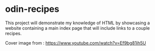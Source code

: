 # odin-recipes

This project will demonstrate my knowledge of HTML by showcasing a website containing a main index page that will include links to a couple recipes. 

Cover image from : https://www.youtube.com/watch?v=Ef9bg81ih5U 
